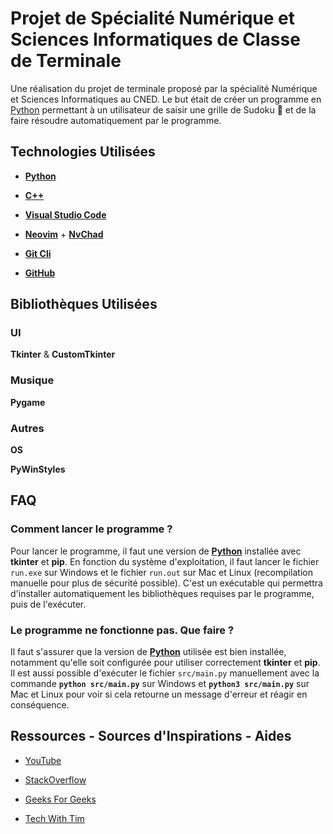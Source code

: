 # Projet de Spécialité Numérique et Sciences Informatiques de Classe de Terminale

Une réalisation du projet de terminale proposé par la spécialité Numérique et Sciences Informatiques au CNED. Le but était de créer un programme en [Python](https://fr.wikipedia.org/wiki/Python_(langage)) permettant à un utilisateur de saisir une grille de Sudoku 🔢 et de la faire résoudre automatiquement par le programme.

## Technologies Utilisées

+ **[Python](https://python.org/)**

+ **[C++](https://fr.wikipedia.org/wiki/C%2B%2B)**

+ **[Visual Studio Code](https://code.visualstudio.com/)**

+ **[Neovim](https://neovim.io/)** + **[NvChad](https://github.com/NvChad/NvChad)**

+ **[Git Cli](https://git-scm.com/)**

+ **[GitHub](https://github.com/)**

## Bibliothèques Utilisées

### UI

**Tkinter** & **CustomTkinter**

### Musique

**Pygame**

### Autres

**OS**

**PyWinStyles**

## FAQ

### Comment lancer le programme ?

Pour lancer le programme, il faut une version de **[Python](https://python.org)** installée avec **tkinter** et **pip**. En fonction du système d'exploitation, il faut lancer le fichier `run.exe` sur Windows et le fichier `run.out` sur Mac et Linux (recompilation manuelle pour plus de sécurité possible). C'est un exécutable qui permettra d'installer automatiquement les bibliothèques requises par le programme, puis de l'exécuter.

### Le programme ne fonctionne pas. Que faire ?

Il faut s'assurer que la version de **[Python](https://python.org)** utilisée est bien installée, notamment qu'elle soit configurée pour utiliser correctement **tkinter** et **pip**. Il est aussi possible d'exécuter le fichier `src/main.py` manuellement avec la commande **`python src/main.py`** sur Windows et **`python3 src/main.py`** sur Mac et Linux pour voir si cela retourne un message d'erreur et réagir en conséquence.

## Ressources - Sources d'Inspirations - Aides

+ [YouTube](https://youtube.com/)

+ [StackOverflow](https://stackoverflow.com/)

+ [Geeks For Geeks](https://www.geeksforgeeks.org/)

+ [Tech With Tim](https://www.techwithtim.net/)
